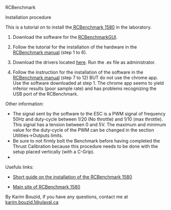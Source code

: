 RCBenchmark

Installation procedure

This is a tutorial on to install the[ RCBenchmark 1580](https://www.rcbenchmark.com/wp-content/uploads/2016/01/2016-02-04-RCbenchmark-1580-datasheet.pdf) in the laboratory.

1. Download the software for the [RCBenchmarkGUI](https://rcbenchmark.gitlab.io/docs/en/dynamometer/software/dynamometer-software-download.html).
2. Follow the tutorial for the installation of the hardware in the [RCBenchmark manual](https://www.rcbenchmark.com/wp-content/uploads/2016/03/Manual_Series_1580_1_12.pdf) \(step 1 to 6\).

3. Download the drivers located [here](https://rcbenchmark.gitlab.io/docs/en/dynamometer/software/troubleshooting-driver-issues.html). Run the .ex file as administrator.

4. Follow the instruction for the installation of the software in the [RCBenchmark manual](https://www.rcbenchmark.com/wp-content/uploads/2016/03/Manual_Series_1580_1_12.pdf) \(step 7 to 12\) BUT do not use the chrome app. Use the software downloaded at step 1. The chrome app seems to yield inferior results \(poor sample rate\) and has problems recognizing the USB port of the RCBenchmark.

Other information:

* The signal sent by the software to the ESC is a PWM signal of frequency 50Hz and duty-cycle between 1/20 \(No throttle\) and 1/10 \(max throttle\). This signal has a tension between 0 and 5V. The maximum and minimum value for the duty-cycle of the PWM can be changed in the section Utilities-&gt;Outputs limits.
* Be sure to not firmly bolt the Benchmark before having completed the Thrust Calibration because this procedure needs to be done with the setup placed vertically \(with a C-Grip\). 
* 
Usefuls links:

* [Short guide on the installation of the RCBenchmark 1580 ](https://rcbenchmark.gitlab.io/docs/en/dynamometer/series-1580/series-1580-setup-guide.html)

* [Main site of RCBenchmark 1580](https://www.rcbenchmark.com/dynamometer-series-1580/)



By Karim Bouzid, If you have any questions, contact me at karim.bouzid.1@ulaval.ca

